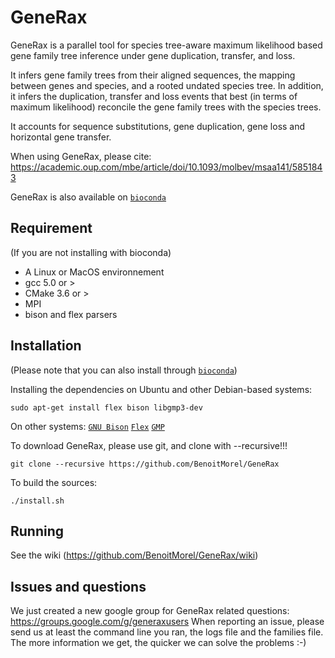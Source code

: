 # GeneRax 

GeneRax is a parallel tool for species tree-aware maximum likelihood based gene family tree inference under gene duplication, transfer, and loss.

It infers gene family trees from their aligned sequences, the mapping between genes and species, and a rooted undated species tree. In addition, it infers the duplication, transfer and loss events that best (in terms of maximum likelihood) reconcile the gene family trees with the species trees.

It accounts for sequence substitutions, gene duplication, gene loss and horizontal gene transfer.

When using GeneRax, please cite: https://academic.oup.com/mbe/article/doi/10.1093/molbev/msaa141/5851843

GeneRax is also available on [`bioconda`](https://anaconda.org/bioconda/generax) 

## Requirement

(If you are not installing with bioconda)

* A Linux or MacOS environnement
* gcc 5.0 or > 
* CMake 3.6 or >
* MPI
* bison and flex parsers


## Installation 

(Please note that you can also install through [`bioconda`](https://anaconda.org/bioconda/generax))

Installing the dependencies on Ubuntu and other Debian-based systems:
```
sudo apt-get install flex bison libgmp3-dev
```

On other systems: [`GNU Bison`](http://www.gnu.org/software/bison/) [`Flex`](http://flex.sourceforge.net/) [`GMP`](https://gmplib.org/)


 To download GeneRax, please use git,  and clone with --recursive!!!

```
git clone --recursive https://github.com/BenoitMorel/GeneRax
```

To build the sources:
```
./install.sh
```
## Running

See the wiki (https://github.com/BenoitMorel/GeneRax/wiki)

## Issues and questions

We just created a new google group for GeneRax related questions: https://groups.google.com/g/generaxusers
When reporting an issue, please send us at least the command line you ran, the logs file and the families file. The more information we get, the quicker we can solve the problems :-)

